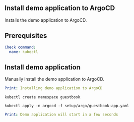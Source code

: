 ## Install demo application to ArgoCD

Installs the demo application to ArgoCD.

## Prerequisites

```yaml instacli
Check command:
  name: kubectl
```

## Install demo application

Manually install the demo application to ArgoCD.

```yaml instacli
Print: Installing demo application to ArgoCD
```

```shell show_output=false
kubectl create namespace guestbook
```

```shell show_output=false
kubectl apply -n argocd -f setup/argo/guestbook-app.yaml
```

```yaml instacli
Print: Demo application will start in a few seconds
```